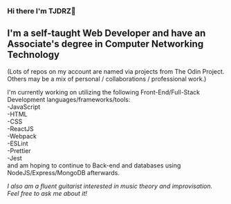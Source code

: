 ### Hi there I'm TJDRZ👋

## I'm a self-taught Web Developer and have an Associate's degree in Computer Networking Technology

(Lots of repos on my account are named via projects from The Odin Project. Others may be a mix of personal / collaborations / professional work.)

I'm currently working on utilizing the following Front-End/Full-Stack Development languages/frameworks/tools:  
-JavaScript  
-HTML  
-CSS  
-ReactJS  
-Webpack  
-ESLint  
-Prettier  
-Jest  
and am hoping to continue to Back-end and databases using NodeJS/Express/MongoDB afterwards.



*I also am a fluent guitarist interested in music theory and improvisation. Feel free to ask me about it!*
